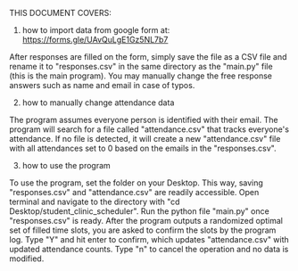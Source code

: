 THIS DOCUMENT COVERS:
1. how to import data from google form at: https://forms.gle/UAvQuLgE1Gz5NL7b7

After responses are filled on the form, simply save the file as a CSV file and rename it to "responses.csv" in the same directory as the "main.py" file (this is the main program). You may manually change the free response answers such as name and email in case of typos.

2. how to manually change attendance data

The program assumes everyone person is identified with their email. The program will search for a file called "attendance.csv" that tracks everyone's attendance. If no file is detected, it will create a new "attendance.csv" file with all attendances set to 0 based on the emails in the "responses.csv".

3. how to use the program

To use the program, set the folder on your Desktop. This way, saving "responses.csv" and "attendance.csv" are readily accessible. Open terminal and navigate to the directory with "cd Desktop/student_clinic_scheduler". Run the python file "main.py" once "responses.csv" is ready.
After the program outputs a randomized optimal set of filled time slots, you are asked to confirm the slots by the program log. Type "Y" and hit enter to confirm, which updates "attendance.csv" with updated attendance counts. Type "n" to cancel the operation and no data is modified. 
